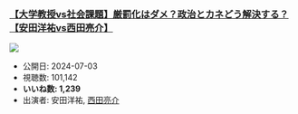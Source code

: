 ### [【大学教授vs社会課題】厳罰化はダメ？政治とカネどう解決する？【安田洋祐vs西田亮介】](https://www.youtube.com/watch?v=H6v4OZL_LSs)
[![](https://img.youtube.com/vi/H6v4OZL_LSs/sddefault.jpg)](https://www.youtube.com/watch?v=H6v4OZL_LSs)
-   公開日: 2024-07-03
-   視聴数: 101,142
-   **いいね数: 1,239**
-   出演者: 安田洋祐, [西田亮介](/rehacq_fan/people/西田亮介 "wikilink")
